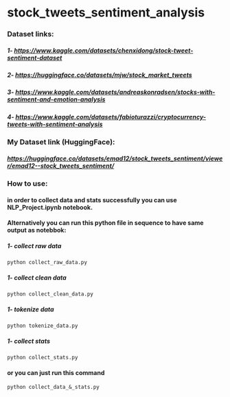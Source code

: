 # stock_tweets_sentiment_analysis


### Dataset links:
##### 1- https://www.kaggle.com/datasets/chenxidong/stock-tweet-sentiment-dataset
##### 2- https://huggingface.co/datasets/mjw/stock_market_tweets
##### 3- https://www.kaggle.com/datasets/andreaskonradsen/stocks-with-sentiment-and-emotion-analysis
##### 4- https://www.kaggle.com/datasets/fabioturazzi/cryptocurrency-tweets-with-sentiment-analysis


### My Dataset link (HuggingFace):
##### https://huggingface.co/datasets/emad12/stock_tweets_sentiment/viewer/emad12--stock_tweets_sentiment/




### How to use:
#### in order to collect data and stats successfully you can use NLP_Project.ipynb notebook. 
#### Alternatively you can run this python file in sequence to have same output as notebbok:
##### 1- collect raw data
```
python collect_raw_data.py
```

##### 1- collect clean data
```
python collect_clean_data.py
```

##### 1- tokenize data
```
python tokenize_data.py
```

##### 1- collect stats
```
python collect_stats.py
```

#### or you can just run this command
```
python collect_data_&_stats.py
```